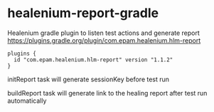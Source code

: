 # healenium-report-gradle
Healenium gradle plugin to listen test actions and generate report
https://plugins.gradle.org/plugin/com.epam.healenium.hlm-report
```
plugins {
  id "com.epam.healenium.hlm-report" version "1.1.2"
}
```
initReport task will generate sessionKey before test run

buildReport task will generate link to the healing report after test run automatically

